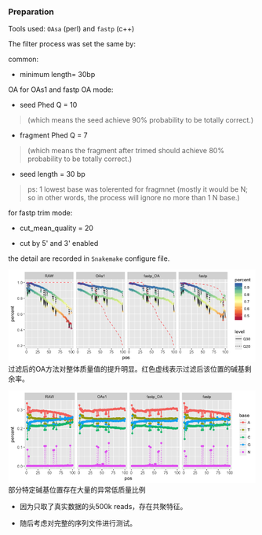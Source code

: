 ### Preparation

Tools used: `OAsa` (perl) and `fastp` (c++)

The filter process was set the same by:

common:

-   minimum length= 30bp

OA for OAs1 and fastp OA mode:

-   seed Phed Q = 10

> (which means the seed achieve 90% probability to be totally correct.)

-   fragment Phed Q = 7

> (which means the fragment after trimed should achieve 80% probability
> to be totally correct.)

-   seed length = 30 bp

> ps: 1 lowest base was tolerented for fragmnet (mostly it would be N;
> so in other words, the process will ignore no more than 1 N base.)

for fastp trim mode:

-   cut\_mean\_quality = 20

-   cut by 5' and 3' enabled

the detail are recorded in `Snakemake` configure file.

![](README_files/figure-markdown_strict/unnamed-chunk-3-1.png)
过滤后的OA方法对整体质量值的提升明显。红色虚线表示过滤后该位置的碱基剩余率。

![](README_files/figure-markdown_strict/unnamed-chunk-4-1.png)
部分特定碱基位置存在大量的异常低质量比例

-   因为只取了真实数据的头500k reads，存在共聚特征。

-   随后考虑对完整的序列文件进行测试。
